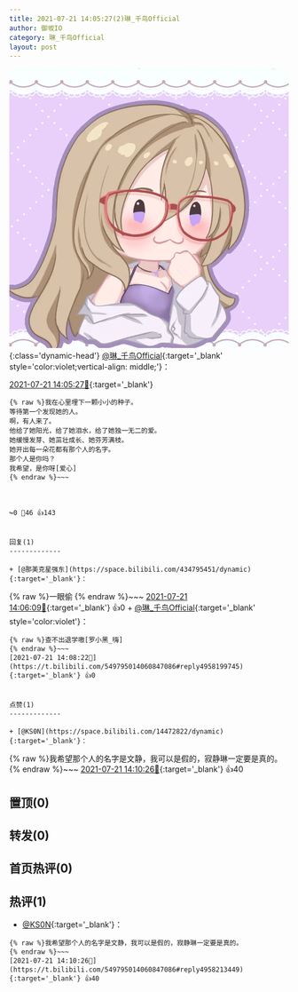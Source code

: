 ```yaml
---
title: 2021-07-21 14:05:27(2)琳_千鸟Official
author: 御坂IO
category: 琳_千鸟Official
layout: post
---
```


![img](/images/c0a88f85ebd0d056f37b114e0748e69556c8b488.jpg){:class='dynamic-head'}
[@琳_千鸟Official](https://space.bilibili.com/1620923329/dynamic){:target='_blank' style='color:violet;vertical-align: middle;'}：

[2021-07-21 14:05:27🔗](https://t.bilibili.com/549795014060847086){:target='_blank'}

~~~
{% raw %}我在心里埋下一颗小小的种子。
等待第一个发现她的人。
啊，有人来了。
他给了她阳光，给了她泪水，给了她独一无二的爱。
她缓慢发芽、她茁壮成长、她芬芳满枝。
她开出每一朵花都有那个人的名字。
那个人是你吗？
我希望，是你呀[爱心]
{% endraw %}~~~



↪️0 💬46 👍143


回复(1)
-------------

+ [@那美克星强东](https://space.bilibili.com/434795451/dynamic){:target='_blank'}：
~~~
{% raw %}一眼偷
{% endraw %}~~~
[2021-07-21 14:06:09🔗](https://t.bilibili.com/549795014060847086#reply4958195768){:target='_blank'} 👍0
    + [@琳_千鸟Official](https://space.bilibili.com/1620923329/dynamic){:target='_blank' style='color:violet'}：
~~~
{% raw %}查不出退学嗷[罗小黑_嗨]
{% endraw %}~~~
[2021-07-21 14:08:22🔗](https://t.bilibili.com/549795014060847086#reply4958199745){:target='_blank'} 👍0


点赞(1)
-------------

+ [@KS0N](https://space.bilibili.com/14472822/dynamic){:target='_blank'}：
~~~
{% raw %}我希望那个人的名字是文静，我可以是假的，寂静琳一定要是真的。
{% endraw %}~~~
[2021-07-21 14:10:26🔗](https://t.bilibili.com/549795014060847086#reply4958213449){:target='_blank'} 👍40


置顶(0)
-------------



转发(0)
-------------



首页热评(0)
-------------



热评(1)
-------------

+ [@KS0N](https://space.bilibili.com/14472822/dynamic){:target='_blank'}：
~~~
{% raw %}我希望那个人的名字是文静，我可以是假的，寂静琳一定要是真的。
{% endraw %}~~~
[2021-07-21 14:10:26🔗](https://t.bilibili.com/549795014060847086#reply4958213449){:target='_blank'} 👍40


